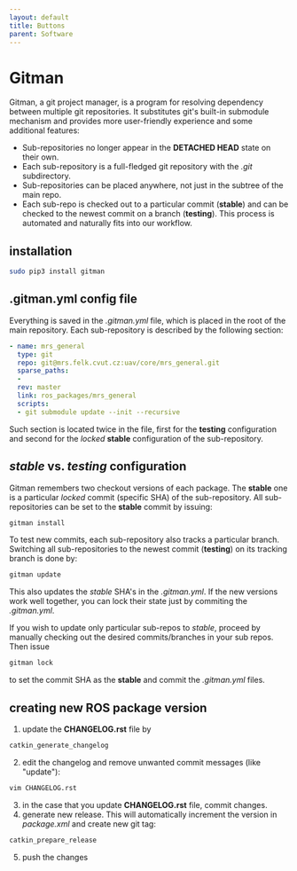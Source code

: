 ```yaml
---
layout: default
title: Buttons
parent: Software
---
```


# Gitman

Gitman, a git project manager, is a program for resolving dependency between multiple git repositories.
It substitutes git's built-in submodule mechanism and provides more user-friendly experience and some additional features:

  * Sub-repositories no longer appear in the **DETACHED HEAD** state on their own.
  * Each sub-repository is a full-fledged git repository with the *.git* subdirectory.
  * Sub-repositories can be placed anywhere, not just in the subtree of the main repo.
  * Each sub-repo is checked out to a particular commit (**stable**) and can be checked to the newest commit on a branch (**testing**). This process is automated and naturally fits into our workflow.

## installation

```bash
sudo pip3 install gitman
```

## .gitman.yml config file

Everything is saved in the *.gitman.yml* file, which is placed in the root of the main repository.
Each sub-repository is described by the following section:
```yml
- name: mrs_general
  type: git
  repo: git@mrs.felk.cvut.cz:uav/core/mrs_general.git
  sparse_paths:
  -
  rev: master
  link: ros_packages/mrs_general
  scripts:
  - git submodule update --init --recursive
```
Such section is located twice in the file, first for the **testing** configuration and second for the *locked* **stable** configuration of the sub-repository.

## *stable* vs. *testing* configuration

Gitman remembers two checkout versions of each package. The **stable** one is a particular *locked* commit (specific SHA) of the sub-repository.
All sub-repositories can be set to the **stable** commit by issuing:
```bash
gitman install
```

To test new commits, each sub-repository also tracks a particular branch.
Switching all sub-repositories to the newest commit (**testing**) on its tracking branch is done by:
```bash
gitman update
```
This also updates the *stable* SHA's in the *.gitman.yml*.
If the new versions work well together, you can lock their state just by commiting the *.gitman.yml*.

If you wish to update only particular sub-repos to *stable*, proceed by manually checking out the desired commits/branches in your sub repos.
Then issue
```bash
gitman lock
```
to set the commit SHA as the **stable** and commit the *.gitman.yml* files.

## creating new ROS package version

1. update the **CHANGELOG.rst** file by
  ```bash
  catkin_generate_changelog
  ```
2. edit the changelog and remove unwanted commit messages (like "update"):
  ```bash
  vim CHANGELOG.rst
  ```
3. in the case that you update **CHANGELOG.rst** file, commit changes.
4. generate new release. This will automatically increment the version in *package.xml* and create new git tag:
  ```bash
  catkin_prepare_release
  ```
5. push the changes

